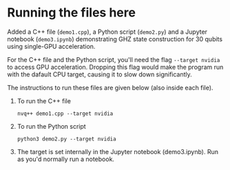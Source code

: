 # Running the files here


Added a C++ file (`demo1.cpp`), a Python script (`demo2.py`) and a Jupyter notebook (`demo3.ipynb`) demonstrating GHZ state construction for 30 qubits using single-GPU acceleration. 

For the C++ file and the Python script, you'll need the flag `--target nvidia` to access GPU acceleration. Dropping this flag would make the program run with the dafault CPU target, causing it to slow down significantly.

The instructions to run these files are given below (also inside each file).

<ol>
<li> To run the C++ file </li>

 ` nvq++ demo1.cpp --target nvidia `




<li>To run the Python script</li> 

`python3 demo2.py --target nvidia`
  



<li> The target is set internally in the Jupyter notebook (demo3.ipynb). Run as you'd normally run a notebook. </li>
